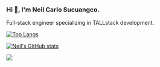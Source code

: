 ### Hi 👋, I'm Neil Carlo Sucuangco.

Full-stack engineer specializing in TALLstack development.

[![Top Langs](https://github-readme-stats.vercel.app/api/top-langs/?username=faisuc)](https://github.com/faisuc/github-readme-stats)

[![Neil's GitHub stats](https://github-readme-stats.vercel.app/api?username=faisuc&count_private=true)](https://github.com/faisuc/github-readme-stats)

![](https://komarev.com/ghpvc/?username=your-github-username)

